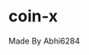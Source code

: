 # coin-x
Made By Abhi6284


<!-- http://localhost:4567/api/register -->
<!-- {
    "firstName":"Abhishek",
    "lastName":"Lugun",
    "email":"abhishek@gmail.com",
    "password":"123",
    "confirmPassword":"123"
} -->

<!-- http://localhost:4567/api/login -->
<!-- {
    "email":"abhishek@gmail.com",
    "password":"123"
} -->